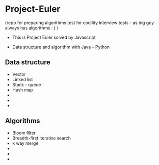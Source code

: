 # Project-Euler
(repo for preparing algorithms test for codility interview tests - as big guy always has algorithms : ) )

+ This is Project Euler solved by Javascript 

+ Data structure and algorithm with Java - Python


## Data structure 
+ Vector
+ Linked list 
+ Stack - queue 
+ Hash map 
+ 
+ 
+ 



## Algorithms
+ Bloom filter 
+ Breadth-first iterative search
+ k way merge 
+ 
+ 
+ 